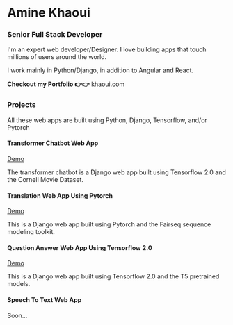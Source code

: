 <h1>Amine Khaoui</h1>
<h3>Senior Full Stack Developer</h3>
<p>I'm an expert web developer/Designer. I love building apps that touch millions of users around the world.</p>
<p>I work mainly in Python/Django, in addition to Angular and React.</p>
<b>Checkout my Portfolio 👉👉</b>
khaoui.com

<h3>Projects</h3>
<p>All these web apps are built using Python, Django, Tensorflow, and/or Pytorch</p>

<h4>Transformer Chatbot Web App</h4> 
<a href="https://github.com/aminekha/Transformer-Chatbot">Demo</a>
<p>The transformer chatbot is a Django web app built using Tensorflow 2.0 and the Cornell Movie Dataset.</p>

<h4>Translation Web App Using Pytorch</h4>
<a href="https://github.com/aminekha/Fairseq-Web-App">Demo</a>
<p>This is a Django web app built using Pytorch and the Fairseq sequence modeling toolkit.</p>

<h4>Question Answer Web App Using Tensorflow 2.0</h4>
<a href="https://github.com/aminekha/Tensorflow-Question-Answer">Demo</a>
<p>This is a Django web app built using Tensorflow 2.0 and the T5 pretrained models.</p>

<h4>Speech To Text Web App</h4>
Soon...
